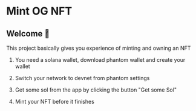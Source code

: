 # Mint OG NFT

## Welcome 👋

This project basically gives you experience of minting and owning an NFT

1. You need a solana wallet, download phantom wallet and create your wallet

2. Switch your network to devnet from phantom settings

3. Get some sol from the app by clicking the button "Get some Sol"

4. Mint your NFT before it finishes


